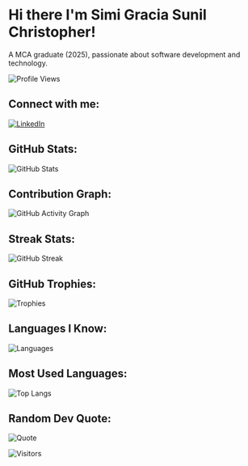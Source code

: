 # Hi there I'm Simi Gracia Sunil Christopher!

A MCA graduate (2025), passionate about software development and technology.

![Profile Views](https://komarev.com/ghpvc/?username=your-github-username&label=Profile%20Views&color=0e75b6&style=flat)

## Connect with me:
[![LinkedIn](https://img.shields.io/badge/-LinkedIn-blue?style=flat&logo=Linkedin&logoColor=white)](https://www.linkedin.com/in/simi-gracia-sunil-christopher-47362720a/)

## GitHub Stats:
![GitHub Stats](https://github-readme-stats.vercel.app/api?username=imisgsc&count_private=true&show_icons=true&theme=radical)

## Contribution Graph:
![GitHub Activity Graph](https://github-readme-activity-graph.vercel.app/graph?username=imisgsc&bg_color=0d1117&color=ffffff&line=00ff00&point=ffffff&area=true&hide_border=true)

## Streak Stats:
![GitHub Streak](https://github-readme-streak-stats.herokuapp.com/?user=imisgsc&theme=radical)

## GitHub Trophies:
![Trophies](https://github-profile-trophy.vercel.app/?username=imisgsc&theme=radical&no-frame=true&margin-w=15)

## Languages I Know:
![Languages](https://img.shields.io/badge/Languages-C++%20|%20Python%20|%20Java%20|%20JavaScript-green)

## Most Used Languages:
![Top Langs](https://github-readme-stats.vercel.app/api/top-langs/?username=imisgsc&layout=compact&theme=radical)

## Random Dev Quote:
![Quote](https://quotes-github-readme.vercel.app/api?type=horizontal&theme=radical)

![Visitors](https://komarev.com/ghpvc/?username=imisgsc&label=Profile%20Views&color=blue&style=flat)


